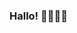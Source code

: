 <div style={{ display: "flex", alignItems: "center" }}>
  <h3 style={{ marginRight: "1rem" }}>Hallo! 👋🏽👋🏽</h3>
<!--   <div style={{ display: "flex" }}>
    <a href="https://github.com/kelcheone">
      <img
        src="https://raw.githubusercontent.com/kelcheone/githubstats/master/generated/languages.svg"
        alt="Kevin Kelche's github stats"
        style={{ marginRight: "1rem" }}
      />
    </a>
    <a href="https://github.com/kelcheone">
      <img
        src="https://raw.githubusercontent.com/kelcheone/githubstats/master/generated/overview.svg"
        alt="Kevin Kelche's github stats"
      />
    </a> -->
  </div>
<!--   <a href="https://wakatime.com/@kelche"><img src="https://wakatime.com/share/@kelche/59183374-60f2-4e7c-a7a5-f960b91b59d9.png" /></a> -->
</div>
